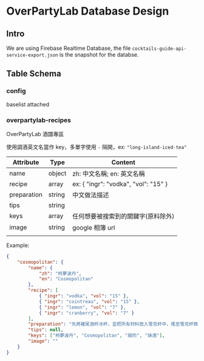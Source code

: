 # OverPartyLab Database Design

## Intro

We are using Firebase Realtime Database, the file ```cocktails-guide-api-service-export.json``` is the snapshot for the databse.

## Table Schema

### config
baselist
attached

### overpartylab-recipes

OverPartyLab 酒譜專區

使用調酒英文名當作 key，多單字使用 ```-``` 隔開，ex: ```"long-island-iced-tea"```

|Attribute  |Type  |Content|
|-----------|------|-------|
|name       |object| zh: 中文名稱; en: 英文名稱
|recipe     |array | ex: { "ingr": "vodka", "vol": "15" }
|preparation|string| 中文做法描述|
|tips       |string| |
|keys       |array | 任何想要被搜索到的關鍵字(原料除外)| 
|image      |string| google 相簿 url|
|||

Example:
```json
{
    "cosmopolitan": {
        "name": {
            "zh": "柯夢波丹",
            "en": "Cosmopolitan"
        },
        "recipe": [
            { "ingr": "vodka", "vol": "15" },
            { "ingr": "cointreau", "vol": "15" },
            { "ingr": "lemon", "vol": "7" },
            { "ingr": "cranberry", "vol": "7" }
        ],
        "preparation": "先將雞尾酒杯冰杯，並把所有材料放入雪克杯中，搖至雪克杯微冰後，倒入雞尾酒杯中並加上裝飾。",
        "tips": null,
        "keys": ["柯夢波丹", "Cosmopolitan", "甜的", "妹酒"],
        "image": ""
    }
}
```



